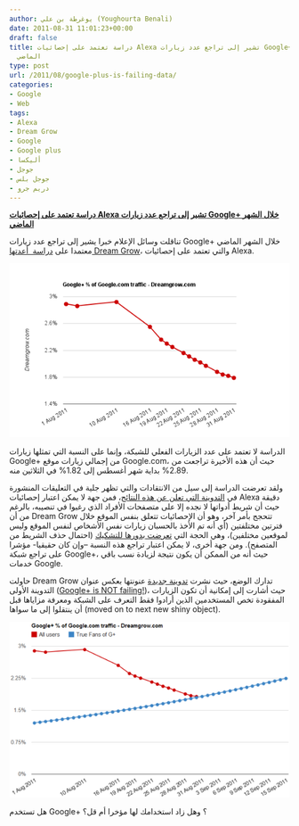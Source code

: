 ```yaml
---
author: يوغرطة بن علي (Youghourta Benali)
date: 2011-08-31 11:01:23+00:00
draft: false
title: دراسة تعتمد على إحصائيات Alexa تشير إلى تراجع عدد زيارات Google+ خلال الشهر
  الماضي
type: post
url: /2011/08/google-plus-is-failing-data/
categories:
- Google
- Web
tags:
- Alexa
- Dream Grow
- Google
- Google plus
- أليكسا
- جوجل
- جوجل بلس
- دريم جرو
---
```


[**دراسة تعتمد على إحصائيات Alexa تشير إلى تراجع عدد زيارات Google+ خلال الشهر الماضي**](https://www.it-scoop.com/2011/08/google-plus-is-failing-data/)




تناقلت وسائل الإعلام خبرا يشير إلى تراجع عدد زيارات Google+ خلال الشهر الماضي معتمدا على [دراسة  أعدتها Dream Grow](http://www.dreamgrow.com/google-plus-is-failing-data/)، والتي تعتمد على إحصائيات Alexa.




[![](google-plus-is-failing-data.png)
](https://www.it-scoop.com/2011/08/google-plus-is-failing-data/)




الدراسة لا تعتمد على عدد الزيارات الفعلي للشبكة، وإنما على النسبة التي تمثلها زيارات Google+ من إجمالي زيارات موقع Google.com، حيث أن هذه الأخيرة تراجعت من 2.89% بداية شهر أغسطس إلى 1.82% في الثلاثين منه.




ولقد تعرضت الدراسة إلى سيل من الانتقادات والتي تظهر جلية في التعليقات المنشورة في [التدوينة التي تعلن عن هذه النتائج](http://www.dreamgrow.com/google-plus-is-failing-data/)، فمن جهة لا يمكن اعتبار إحصائيات Alexa دقيقة حيث أن شريط أدواتها لا نجده إلا على متصفحات الأفراد الذي رغبوا في تنصيبه، بالرغم من أن Dream Grow تتحجج بأمر آخر، وهو أن الإحصائيات تتعلق بنفس الموقع خلال فترتين مختلفتين (أي أنه تم الأخذ بالحسبان زيارات نفس الأشخاص لنفس الموقع وليس لموقعين مختلفين)، وهي الحجة التي [تعرضت بدورها للتشكيك](http://www.dreamgrow.com/google-plus-is-failing-data/comment-page-1/#comment-17747) (احتمال حذف الشريط من المتصفح). ومن جهة أخرى، لا يمكن اعتبار تراجع هذه النسبة –وإن كان حقيقيا- مؤشرا على تراجع شبكة Google+، حيث أنه من الممكن أن يكون نتيجة لزيادة نسب باقي خدمات Google.




حاولت Dream Grow تدارك الوضع، حيث نشرت [تدوينة جديدة](http://www.dreamgrow.com/google-plus-is-not-failing/) عنونتها بعكس عنوان التدوينة الأولى ([Google+ is NOT failing!](http://www.dreamgrow.com/google-plus-is-not-failing/))، حيث أشارت إلى إمكانية أن تكون الزيارات المفقودة تخص المستخدمين الذين أرادوا فقط التعرف على الشبكة ومعرفة مزاياها قبل أن ينتقلوا إلى ما سواها (moved on to next new shiny object).




[![](google-plus-is-not-failing.png)
](https://www.it-scoop.com/2011/08/google-plus-is-failing-data/)




هل تستخدم Google+ ؟ وهل زاد استخدامك لها مؤخرا أم قل؟
